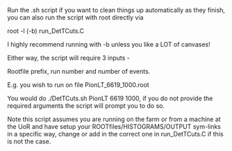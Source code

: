 Run the .sh script if you want to clean things up automatically as they finish, you can also run the script with root directly via 

root -l (-b) run_DetTCuts.C

I highly recommend running with -b unless you like a LOT of canvases!

Either way, the script will require 3 inputs - 

Rootfile prefix, run number and number of events. 

E.g. you wish to run on file PionLT_6619_1000.root

You would do ./DetTCuts.sh PionLT 6619 1000, if you do not provide the required arguments the script will prompt you to do so.

Note this script assumes you are running on the farm or from a machine at the UoR and have setup your ROOTfiles/HISTOGRAMS/OUTPUT sym-links in a specific way, change or add in the correct one in run_DetTCuts.C if this is not the case.